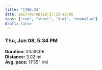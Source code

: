 ```yaml
---
title: "1706.04"
date: 2017-06-08T20:17:33-10:00
tags: ["run", "short", "3-mi", "moanalua"]
draft: false
---
```


### Thu, Jun 08, 5:34 PM

**Duration:** 00:36:06  
**Distance:** 3.02 mi  
**Avg. pace:** 11'55" /mi